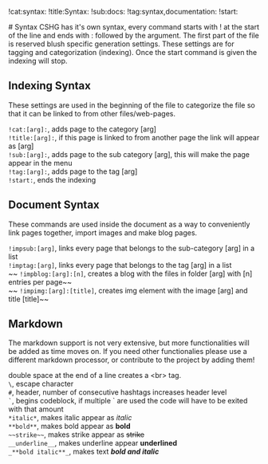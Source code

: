 !cat:syntax:
!title:Syntax:
!sub:docs:
!tag:syntax,documentation:
!start:
<p>
# Syntax
CSHG has it's own syntax, every command starts with ! at the start of the line and ends with : followed by the argument.
The first part of the file is reserved blush specific generation settings.
These settings are for tagging and categorization (indexing).
Once the start command is given the indexing will stop.

## Indexing Syntax
These settings are used in the beginning of the file to categorize the file so that it can be linked to from other files/web-pages.  
  
` !cat:[arg]: `, adds page to the category [arg]  
` !title:[arg]: `, if this page is linked to from another page the link will appear as [arg]  
` !sub:[arg]: `, adds page to the sub category [arg], this will make the page appear in the menu  
` !tag:[arg]: `, adds page to the tag [arg]  
` !start: `, ends the indexing  

## Document Syntax
These commands are used inside the document as a way to conveniently link pages together, import images and make blog pages.  
  
` !impsub:[arg] `, links every page that belongs to the sub-category [arg] in a list  
` !imptag:[arg] `, links every page that belongs to the tag [arg] in a list  
~~ ` !impblog:[arg]:[n] `, creates a blog with the files in folder [arg] with [n] entries per page~~  
~~ ` !impimg:[arg]:[title] `, creates img element with the image [arg] and title [title]~~  

## Markdown

The markdown support is not very extensive, but more functionalities will be added as time moves on.
If you need other functionalies please use a different markdown processor, or contribute to the project by adding them!  
  
double space at the end of a line creates a &#60;br&#62; tag.    
` \ `, escape character  
` # `, header, number of consecutive hashtags increases header level  
`` ` ``, begins codeblock, if multiple \` are used the code will have to be exited with that amount  
` *italic* `, makes italic appear as *italic*  
` **bold** `, makes bold appear as **bold**  
` ~~strike~~ `, makes strike appear as ~~strike~~  
` __underline__ `, makes underline appear __underlined__  
` _**bold italic**_ `, makes text  _**bold and italic**_  
</p>
